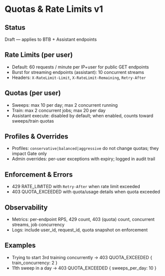 # Quotas & Rate Limits v1

## Status
Draft — applies to BTB + Assistant endpoints

## Rate Limits (per user)
- Default: 60 requests / minute per IP+user for public GET endpoints
- Burst for streaming endpoints (assistant): 10 concurrent streams
- Headers: `X-RateLimit-Limit`, `X-RateLimit-Remaining`, `Retry-After`

## Quotas (per user)
- Sweeps: max 10 per day; max 2 concurrent running
- Train: max 2 concurrent jobs; max 20 per day
- Assistant execute: disabled by default; when enabled, counts toward sweeps/train quotas

## Profiles & Overrides
- Profiles: `conservative|balanced|aggressive` do not change quotas; they impact Gate only
- Admin overrides: per-user exceptions with expiry; logged in audit trail

## Enforcement & Errors
- 429 RATE_LIMITED with `Retry-After` when rate limit exceeded
- 403 QUOTA_EXCEEDED with quota/usage details when quota exceeded

## Observability
- Metrics: per-endpoint RPS, 429 count, 403 (quota) count, concurrent streams, job concurrency
- Logs: include user_id, request_id, quota snapshot on enforcement

## Examples
- Trying to start 3rd training concurrently → 403 QUOTA_EXCEEDED { train_concurrency: 2 }
- 11th sweep in a day → 403 QUOTA_EXCEEDED { sweeps_per_day: 10 }
